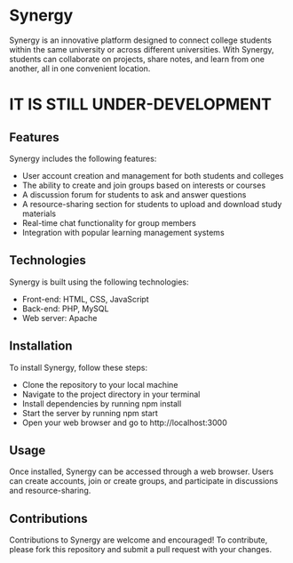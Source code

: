 # Synergy
Synergy is an innovative platform designed to connect college students within the same university or across different universities. With Synergy, students can collaborate on projects, share notes, and learn from one another, all in one convenient location.

# IT IS STILL UNDER-DEVELOPMENT
## Features

Synergy includes the following features:

- User account creation and management for both students and colleges
- The ability to create and join groups based on interests or courses
- A discussion forum for students to ask and answer questions
- A resource-sharing section for students to upload and download study materials
- Real-time chat functionality for group members
- Integration with popular learning management systems

## Technologies

Synergy is built using the following technologies:

- Front-end: HTML, CSS, JavaScript
- Back-end: PHP, MySQL
- Web server: Apache

## Installation

To install Synergy, follow these steps:

* Clone the repository to your local machine
* Navigate to the project directory in your terminal
* Install dependencies by running npm install
* Start the server by running npm start
* Open your web browser and go to http://localhost:3000

## Usage

Once installed, Synergy can be accessed through a web browser. Users can create accounts, join or create groups, and participate in discussions and resource-sharing.

## Contributions

Contributions to Synergy are welcome and encouraged! To contribute, please fork this repository and submit a pull request with your changes.



